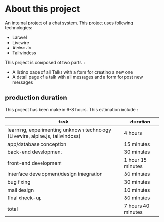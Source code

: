 
# About this project

An internal project of a chat system.
This project uses following technologies:
- Laravel
- Livewire
- Alpine.Js
- Tailwindcss

This project is composed of two parts: :

- A listing page of all Talks with a form for creating a new one
- A detail page of a talk with all messages and a form for post new messages

## production duration

This project has been make in 6-8 hours. This estimation include :

| task                                                                         | duration          |
|------------------------------------------------------------------------------|-------------------|
| learning, experimenting unknown technology (Livewire, alpine.js, tailwindcss)| 4 hours           |
| app/database conception                                                      | 15 minutes        |
| back-end development                                                         | 30 minutes        |
| front-end development                                                        | 1 hour 15 minutes |
| interface development/design integration                                     | 30 minutes        |
| bug fixing                                                                   | 30 minutes        |
| mail design                                                                  | 10 minutes        | 
| final check-up                                                               | 30 minutes        |
|total                                                                         | 7 hours 40 minutes|